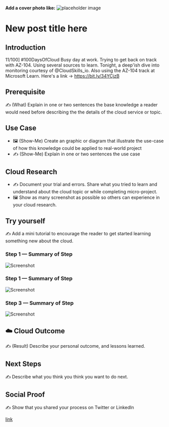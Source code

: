 **Add a cover photo like:**
![placeholder image](https://via.placeholder.com/1200x600)

# New post title here

## Introduction

11/100] #100DaysOfCloud Busy day at work. Trying to get back on track with AZ-104. Using several sources to learn. Tonight,  a deep'ish dive into monitoring courtesy of 
@CloudSkills_io. Also using the AZ-104 track at Microsoft Learn. Here's a link -> https://bit.ly/34YCjzB

## Prerequisite

✍️ (What) Explain in one or two sentences the base knowledge a reader would need before describing the the details of the cloud service or topic.

## Use Case

- 🖼️ (Show-Me) Create an graphic or diagram that illustrate the use-case of how this knowledge could be applied to real-world project
- ✍️ (Show-Me) Explain in one or two sentences the use case

## Cloud Research

- ✍️ Document your trial and errors. Share what you tried to learn and understand about the cloud topic or while completing micro-project.
- 🖼️ Show as many screenshot as possible so others can experience in your cloud research.

## Try yourself

✍️ Add a mini tutorial to encourage the reader to get started learning something new about the cloud.

### Step 1 — Summary of Step

![Screenshot](https://via.placeholder.com/500x300)

### Step 1 — Summary of Step

![Screenshot](https://via.placeholder.com/500x300)

### Step 3 — Summary of Step

![Screenshot](https://via.placeholder.com/500x300)

## ☁️ Cloud Outcome

✍️ (Result) Describe your personal outcome, and lessons learned.

## Next Steps

✍️ Describe what you think you think you want to do next.

## Social Proof

✍️ Show that you shared your process on Twitter or LinkedIn

[link](link)
